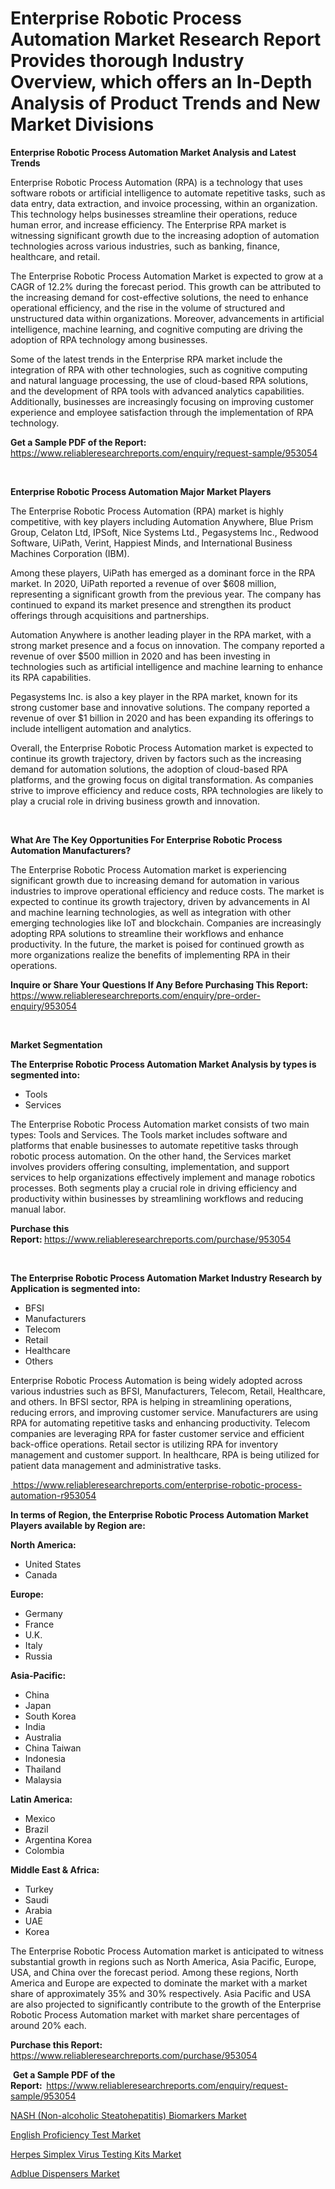 <p><h1>Enterprise Robotic Process Automation Market Research Report Provides thorough Industry Overview, which offers an In-Depth Analysis of Product Trends and New Market Divisions</h1></p><p><strong>Enterprise Robotic Process Automation Market Analysis and Latest Trends</strong></p>
<p><p>Enterprise Robotic Process Automation (RPA) is a technology that uses software robots or artificial intelligence to automate repetitive tasks, such as data entry, data extraction, and invoice processing, within an organization. This technology helps businesses streamline their operations, reduce human error, and increase efficiency. The Enterprise RPA market is witnessing significant growth due to the increasing adoption of automation technologies across various industries, such as banking, finance, healthcare, and retail.</p><p>The Enterprise Robotic Process Automation Market is expected to grow at a CAGR of 12.2% during the forecast period. This growth can be attributed to the increasing demand for cost-effective solutions, the need to enhance operational efficiency, and the rise in the volume of structured and unstructured data within organizations. Moreover, advancements in artificial intelligence, machine learning, and cognitive computing are driving the adoption of RPA technology among businesses.</p><p>Some of the latest trends in the Enterprise RPA market include the integration of RPA with other technologies, such as cognitive computing and natural language processing, the use of cloud-based RPA solutions, and the development of RPA tools with advanced analytics capabilities. Additionally, businesses are increasingly focusing on improving customer experience and employee satisfaction through the implementation of RPA technology.</p></p>
<p><strong>Get a Sample PDF of the Report:&nbsp;</strong> <a href="https://www.reliableresearchreports.com/enquiry/request-sample/953054">https://www.reliableresearchreports.com/enquiry/request-sample/953054</a></p>
<p>&nbsp;</p>
<p><strong>Enterprise Robotic Process Automation Major Market Players</strong></p>
<p><p>The Enterprise Robotic Process Automation (RPA) market is highly competitive, with key players including Automation Anywhere, Blue Prism Group, Celaton Ltd, IPSoft, Nice Systems Ltd., Pegasystems Inc., Redwood Software, UiPath, Verint, Happiest Minds, and International Business Machines Corporation (IBM).</p><p>Among these players, UiPath has emerged as a dominant force in the RPA market. In 2020, UiPath reported a revenue of over $608 million, representing a significant growth from the previous year. The company has continued to expand its market presence and strengthen its product offerings through acquisitions and partnerships.</p><p>Automation Anywhere is another leading player in the RPA market, with a strong market presence and a focus on innovation. The company reported a revenue of over $500 million in 2020 and has been investing in technologies such as artificial intelligence and machine learning to enhance its RPA capabilities.</p><p>Pegasystems Inc. is also a key player in the RPA market, known for its strong customer base and innovative solutions. The company reported a revenue of over $1 billion in 2020 and has been expanding its offerings to include intelligent automation and analytics.</p><p>Overall, the Enterprise Robotic Process Automation market is expected to continue its growth trajectory, driven by factors such as the increasing demand for automation solutions, the adoption of cloud-based RPA platforms, and the growing focus on digital transformation. As companies strive to improve efficiency and reduce costs, RPA technologies are likely to play a crucial role in driving business growth and innovation.</p></p>
<p>&nbsp;</p>
<p><strong>What Are The Key Opportunities For Enterprise Robotic Process Automation Manufacturers?</strong></p>
<p><p>The Enterprise Robotic Process Automation market is experiencing significant growth due to increasing demand for automation in various industries to improve operational efficiency and reduce costs. The market is expected to continue its growth trajectory, driven by advancements in AI and machine learning technologies, as well as integration with other emerging technologies like IoT and blockchain. Companies are increasingly adopting RPA solutions to streamline their workflows and enhance productivity. In the future, the market is poised for continued growth as more organizations realize the benefits of implementing RPA in their operations.</p></p>
<p><strong>Inquire or Share Your Questions If Any Before Purchasing This Report:</strong> <a href="https://www.reliableresearchreports.com/enquiry/pre-order-enquiry/953054">https://www.reliableresearchreports.com/enquiry/pre-order-enquiry/953054</a></p>
<p>&nbsp;</p>
<p><strong>Market Segmentation</strong></p>
<p><strong>The Enterprise Robotic Process Automation Market Analysis by types is segmented into:</strong></p>
<p><ul><li>Tools</li><li>Services</li></ul></p>
<p><p>The Enterprise Robotic Process Automation market consists of two main types: Tools and Services. The Tools market includes software and platforms that enable businesses to automate repetitive tasks through robotic process automation. On the other hand, the Services market involves providers offering consulting, implementation, and support services to help organizations effectively implement and manage robotics processes. Both segments play a crucial role in driving efficiency and productivity within businesses by streamlining workflows and reducing manual labor.</p></p>
<p><strong>Purchase this Report:&nbsp;</strong><a href="https://www.reliableresearchreports.com/purchase/953054">https://www.reliableresearchreports.com/purchase/953054</a></p>
<p>&nbsp;</p>
<p><strong>The Enterprise Robotic Process Automation Market Industry Research by Application is segmented into:</strong></p>
<p><ul><li>BFSI</li><li>Manufacturers</li><li>Telecom</li><li>Retail</li><li>Healthcare</li><li>Others</li></ul></p>
<p><p>Enterprise Robotic Process Automation is being widely adopted across various industries such as BFSI, Manufacturers, Telecom, Retail, Healthcare, and others. In BFSI sector, RPA is helping in streamlining operations, reducing errors, and improving customer service. Manufacturers are using RPA for automating repetitive tasks and enhancing productivity. Telecom companies are leveraging RPA for faster customer service and efficient back-office operations. Retail sector is utilizing RPA for inventory management and customer support. In healthcare, RPA is being utilized for patient data management and administrative tasks.</p></p>
<p><a href="https://www.reliableresearchreports.com/enterprise-robotic-process-automation-r953054">&nbsp;https://www.reliableresearchreports.com/enterprise-robotic-process-automation-r953054</a></p>
<p><strong>In terms of Region, the Enterprise Robotic Process Automation Market Players available by Region are:</strong></p>
<p>
    <p> <strong> North America: </strong>
        <ul>
            <li>United States</li>
            <li>Canada</li>
        </ul>
        </p> 
    <p> <strong> Europe: </strong>
        <ul>
            <li>Germany</li>
            <li>France</li>
            <li>U.K.</li>
            <li>Italy</li>
            <li>Russia</li>
        </ul>
        </p> 
    <p> <strong> Asia-Pacific: </strong>
        <ul>
            <li>China</li>
            <li>Japan</li>
            <li>South Korea</li>
            <li>India</li>
            <li>Australia</li>
            <li>China Taiwan</li>
            <li>Indonesia</li>
            <li>Thailand</li>
            <li>Malaysia</li>
        </ul>
        </p> 
    <p> <strong> Latin America: </strong>
        <ul>
            <li>Mexico</li>
            <li>Brazil</li>
            <li>Argentina Korea</li>
            <li>Colombia</li>
        </ul>
        </p> 
    <p> <strong> Middle East & Africa: </strong>
        <ul>
            <li>Turkey</li>
            <li>Saudi</li>
            <li>Arabia</li>
            <li>UAE</li>
            <li>Korea</li>
        </ul>
    </p>
    </p>
<p><p>The Enterprise Robotic Process Automation market is anticipated to witness substantial growth in regions such as North America, Asia Pacific, Europe, USA, and China over the forecast period. Among these regions, North America and Europe are expected to dominate the market with a market share of approximately 35% and 30% respectively. Asia Pacific and USA are also projected to significantly contribute to the growth of the Enterprise Robotic Process Automation market with market share percentages of around 20% each.</p></p>
<p><strong>Purchase this Report: </strong><a href="https://www.reliableresearchreports.com/purchase/953054">https://www.reliableresearchreports.com/purchase/953054</a></p>
<p>&nbsp;<strong>Get a Sample PDF of the Report:&nbsp;&nbsp;</strong><a href="https://www.reliableresearchreports.com/enquiry/request-sample/953054">https://www.reliableresearchreports.com/enquiry/request-sample/953054</a></p>
<p><strong></strong></p>
<p><p><a href="https://github.com/wybrqqeb6/Market-Research-Report-List-1/blob/main/nash-non-alcoholic-steatohepatitis-biomarkers-market.md">NASH (Non-alcoholic Steatohepatitis) Biomarkers Market</a></p><p><a href="https://www.linkedin.com/pulse/navigating-global-english-proficiency-test-market-landscape-pt0je?trackingId=TjR12c7sMhPItZ7PW8FPug%3D%3D">English Proficiency Test Market</a></p><p><a href="https://github.com/mdmisese/Market-Research-Report-List-1/blob/main/herpes-simplex-virus-testing-kits-market.md">Herpes Simplex Virus Testing Kits Market</a></p><p><a href="https://www.linkedin.com/pulse/adblue-dispensers-market-global-regional-analysis-focus-7amve?trackingId=C4HApUNovfpMkp4PMkvG9Q%3D%3D">Adblue Dispensers Market</a></p></p>